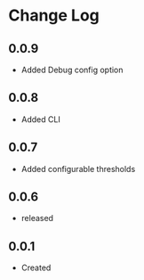# Change Log
  
## 0.0.9

 * Added Debug config option

## 0.0.8

 * Added CLI

## 0.0.7

 * Added configurable thresholds

## 0.0.6

  * released

## 0.0.1

  * Created